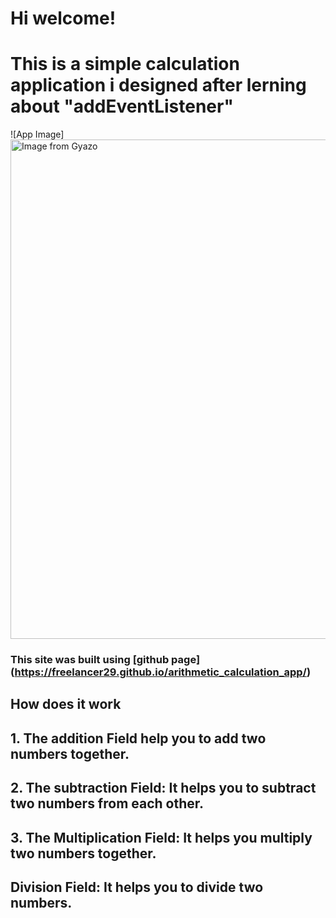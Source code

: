 # Hi welcome!

# This is a simple calculation application i designed after lerning about "addEventListener"

![App Image]<a href="https://gyazo.com/2e1ceecfcbf2ac40e998dd93ce6e969c"><img src="https://i.gyazo.com/2e1ceecfcbf2ac40e998dd93ce6e969c.png" alt="Image from Gyazo" width="799"/></a>

### This site was built using [github page] (https://freelancer29.github.io/arithmetic_calculation_app/)

## How does it work 
## 1. The addition Field help you to add two numbers together.
## 2. The subtraction Field: It helps you to subtract two numbers from each other.
## 3. The Multiplication Field: It helps you multiply two numbers together.
## Division Field: It helps you to divide two numbers.